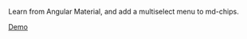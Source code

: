 Learn from Angular Material, and add a multiselect menu to md-chips.

[Demo](http://codepen.io/boo0330/pen/EjOWgg)

